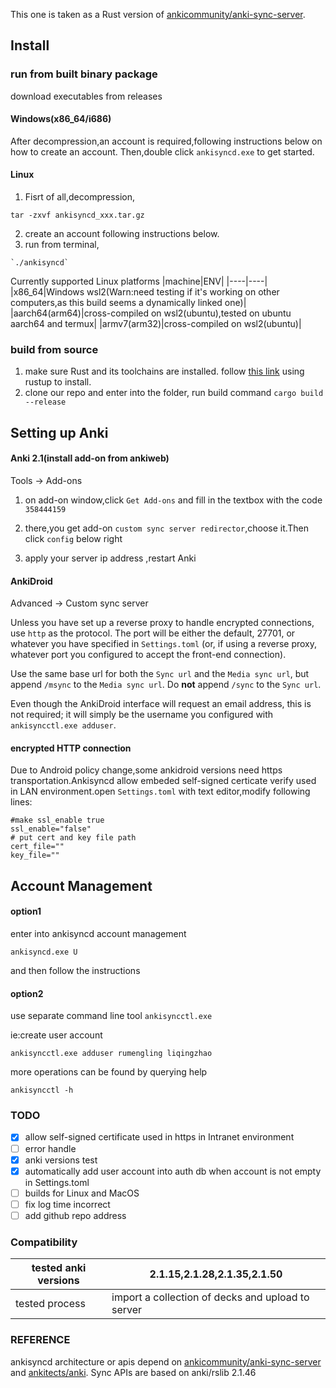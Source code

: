 This one is taken as a Rust version
of  [ankicommunity/anki-sync-server](https://github.com/ankicommunity/anki-sync-server).
<br>

## Install 

### run from built binary package
download executables from releases
#### Windows(x86_64/i686)
After decompression,an account is required,following instructions
below on how to create an account.
Then,double click `ankisyncd.exe` to get started.
#### Linux
1. Fisrt of all,decompression,
```
tar -zxvf ankisyncd_xxx.tar.gz
```
2. create an account following instructions
below.
3. run from terminal,
```
`./ankisyncd`
```
Currently supported Linux platforms
|machine|ENV|
|----|----|
|x86_64|Windows wsl2(Warn:need testing if it's working on other computers,as this build seems a dynamically linked one)|
|aarch64(arm64)|cross-compiled on wsl2(ubuntu),tested on ubuntu aarch64 and termux|
|armv7(arm32)|cross-compiled on wsl2(ubuntu)|

### build from source
1. make sure Rust and its toolchains are installed.
follow [this link](https://www.rust-lang.org/tools/install) using rustup to install.
2. clone our repo and enter into the folder, run build command
`cargo build --release`
## Setting up Anki

#### Anki 2.1(install add-on from ankiweb)
Tools -> Add-ons

1. on add-on window,click `Get Add-ons` and fill in the textbox with the code  `358444159`

2. there,you get add-on `custom sync server redirector`,choose it.Then click `config`  below right

3. apply your server ip address ,restart Anki

#### AnkiDroid

Advanced → Custom sync server

Unless you have set up a reverse proxy to handle encrypted connections, use `http` as the protocol. The port will be either the default, 27701, or whatever you have specified in `Settings.toml` (or, if using a reverse proxy, whatever port you configured to accept the front-end connection).

Use the same base url for both the `Sync url` and the `Media sync url`, but append `/msync` to the `Media sync url`. Do **not** append `/sync` to the `Sync url`.

Even though the AnkiDroid interface will request an email address, this is not required; it will simply be the username you configured with `ankisyncctl.exe adduser`.
#### encrypted HTTP connection
Due to Android policy change,some ankidroid versions need
https transportation.Ankisyncd allow embeded self-signed certicate verify
used in LAN environment.open `Settings.toml` with text
editor,modify following lines:
```
#make ssl_enable true
ssl_enable="false"
# put cert and key file path 
cert_file=""
key_file=""
```
## Account Management

#### option1

enter into ankisyncd account management

`ankisyncd.exe U`

and then follow the instructions

#### option2

use separate command line tool `ankisyncctl.exe` 

ie:create user account

```
ankisyncctl.exe adduser rumengling liqingzhao
```

more operations can be found by querying help

`ankisyncctl -h`

### TODO

- [x] allow self-signed certificate used in https in Intranet environment
- [ ] error handle
- [x] anki versions test
- [x]  automatically add user account into auth db when account
  is not empty in Settings.toml
- [ ]  builds for Linux and MacOS
- [ ]  fix log time incorrect
- [ ]  add github repo address
### Compatibility
|tested anki versions|2.1.15,2.1.28,2.1.35,2.1.50|
|----|----|
|tested process| import a collection of decks and upload to server|

### REFERENCE
ankisyncd architecture or apis depend on [ankicommunity/anki-sync-server](https://github.com/ankicommunity/anki-sync-server) and
[ankitects/anki](https://github.com/ankitects/anki).
Sync APIs are based on anki/rslib 2.1.46